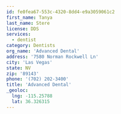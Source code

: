 ```yaml
---
id: fe0fea67-553c-4320-8dd4-e9a3059061c2
first_name: Tanya
last_name: Stere
license: DDS
services:
  - dentist
category: Dentists
org_name: 'Advanced Dental'
address: '7580 Norman Rockwell Ln'
city: 'Las Vegas'
state: NV
zip: '89143'
phone: '(702) 202-3400'
title: 'Advanced Dental'
_geoloc:
  lng: -115.25788
  lat: 36.326315
---
```

